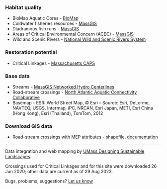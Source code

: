 ### Habitat quality

* BioMap Aquatic Cores - 
<a href="https://biomap-mass-eoeea.hub.arcgis.com/" target="_blank" rel="noopener noreferrer">BioMap</a>
* Coldwater fisheries resources - <a href="https://www.mass.gov/info-details/massgis-data-ma-wildlife-coldwater-fisheries-resources" target="_blank" rel="noopener noreferrer">MassGIS</a>
* Diadramous fish runs - <a href="https://www.mass.gov/info-details/massgis-data-diadromous-fish" target="_blank" rel="noopener noreferrer">MassGIS</a>
* Areas of Critical Environmental Concern (ACEC) - <a href="https://www.mass.gov/info-details/massgis-data-areas-of-critical-environmental-concern" target="_blank" rel="noopener noreferrer">MassGIS</a>
* Wild and Scenic Rivers - <a href="https://www.rivers.gov/massachusetts.php" target="_blank" rel="noopener noreferrer">National Wild and Scenic Rivers System</a>

### Restoration potential

* Critical Linkages - <a href="http://umasscaps.org/applications/critical-linkages.html" target="_blank" rel="noopener noreferrer">Massachusetts CAPS</a>

### Base data

* Streams - <a href="https://www.mass.gov/info-details/massgis-data-networked-hydro-centerlines" target="_blank" rel="noopener noreferrer">MassGIS Networked Hydro Centerlines</a>
* Road-stream crossings - <a href="https://streamcontinuity.org/" target="_blank" rel="noopener noreferrer">North Atlantic Aquatic Connectivity Collaborative</a>
* Basemap - ESRI World Street Map, &copy; Esri &ndash; Source: Esri, DeLorme, NAVTEQ, USGS, Intermap, iPC, NRCAN, Esri Japan, METI, Esri China (Hong Kong), Esri (Thailand), TomTom, 2012

### Download GIS data

* Road-stream crossings with MEP attributes - <a href="https://landeco.umass.edu/web/projects/depmep/depmep_points.zip" target="_blank" rel="noopener noreferrer">shapefile</a>, 
<a href="https://landeco.umass.edu/web/projects/depmep/depmep_points_documentation.pdf" target="_blank" rel="noopener noreferrer">documentation</a>

---

Data integration and web mapping by <a href="https://umassdsl.org/" target="_blank" rel="noopener noreferrer">UMass Designing Sustainable Landscapes</a>. 

Crossings used for Critical Linkages and for this site were downloaded 26 Jun 2020; other data are current as of 29 Aug 2023.

Bugs, problems, suggestions? <a href="https://umassdsl.webgis1.com/hesk/index.php?a=add&category=2" target="_blank" rel="noopener noreferrer">Let us know</a>

